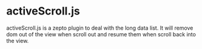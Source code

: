 activeScroll.js
===============

activeScroll.js is a zepto plugin to deal with the long data list.
It will remove dom out of the view when scroll out and resume them when scroll back into the view.
